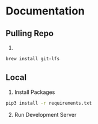 # Documentation

## Pulling Repo

1.

```bash
brew install git-lfs
```

## Local

1. Install Packages

```bash
pip3 install -r requirements.txt
```

2. Run Development Server
